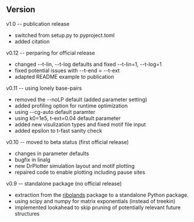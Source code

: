 ## Version
v1.0 -- publication release  
  * switched from setup.py to pyproject.toml
  * added citation 

v0.12 -- perparing for official release
  * changed --t-lin, --t-log defaults and fixed --t-lin=1, --t-log=1
  * fixed potential issues with --t-end = --t-ext
  * adapted README example to publication 

v0.11 -- using lonely base-pairs
  * removed the --noLP default (added parameter setting)
  * added profiling option for runtime optimization
  * using --cg-auto default paramter
  * using k0=1e5, t-ext=0.04 default parameter
  * added new visulization types and fixed motif file input
  * added epsilon to t-fast sanity check

v0.10 -- moved to beta status (first official release)
  * changes in parameter defaults 
  * bugfix in linalg
  * new DrPlotter simulation layout and motif plotting
  * repaired code to enable plotting including pause sites

v0.9 -- standalone package (no official release)
  * extraction from the [ribolands] package to a standalone Python package.
  * using scipy and numpy for matrix exponentials (instead of treekin)
  * implemented lookahead to skip pruning of potentially relevant future structures

[//]: References
[ribolands]: <https://github.com/bad-ants-fleet/ribolands>
